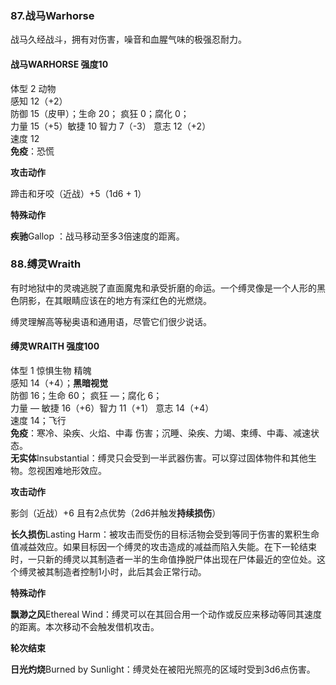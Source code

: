 ### 87.战马Warhorse

战马久经战斗，拥有对伤害，噪音和血腥气味的极强忍耐力。

#### 战马WARHORSE 强度10

体型 2 动物  
感知 12（+2）  
防御 15（皮甲）；生命 20； 疯狂 0；腐化 0；  
力量 15（+5）敏捷 10 智力 7（-3） 意志 12（+2）  
速度 12  
**免疫**：恐慌

**攻击动作**

蹄击和牙咬（近战）+5（1d6 + 1）

**特殊动作**

**疾驰**Gallop ：战马移动至多3倍速度的距离。

### 88.缚灵Wraith

有时地狱中的灵魂逃脱了直面魔鬼和承受折磨的命运。一个缚灵像是一个人形的黑色阴影，在其眼睛应该在的地方有深红色的光燃烧。

缚灵理解高等秘奥语和通用语，尽管它们很少说话。

#### 缚灵WRAITH 强度100

体型 1 惊惧生物 精魄  
感知 14（+4）；**黑暗视觉**  
防御 16；生命 60； 疯狂 —；腐化 6；  
力量 — 敏捷 16（+6）智力 11（+1） 意志 14（+4）  
速度 14；飞行  
**免疫**：寒冷、染疾、火焰、中毒
伤害；沉睡、染疾、力竭、束缚、中毒、减速状态。  
**无实体**Insubstantial：缚灵只会受到一半武器伤害。可以穿过固体物件和其他生物。忽视困难地形效应。

**攻击动作**

影剑（近战）+6 且有2点优势（2d6并触发**持续损伤**）

**长久损伤**Lasting
Harm：被攻击而受伤的目标活物会受到等同于伤害的累积生命值减益效应。如果目标因一个缚灵的攻击造成的减益而陷入失能。在下一轮结束时，一只新的缚灵以其制造者一半的生命值挣脱尸体出现在尸体最近的空位处。这个缚灵被其制造者控制1小时，此后其会正常行动。

**特殊动作**

**飘渺之风**Ethereal
Wind：缚灵可以在其回合用一个动作或反应来移动等同其速度的距离。本次移动不会触发借机攻击。

**轮次结束**

**日光灼烧**Burned by
Sunlight：缚灵处在被阳光照亮的区域时受到3d6点伤害。
